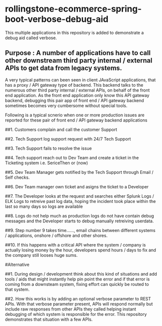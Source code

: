 # rollingstone-ecommerce-spring-boot-verbose-debug-aid

This multiple applications in this repository is added to demonstrate a debug aid called verbose. 

## Purpose : A number of applications have to call other downstream third party internal / external APIs to get data from legacy systems. 
A very typical patterns can been seen in client JAvaScript applications, that has a proxy / API gateway type of backend. This backend talks
to the numerous other third party internal / external APIs, on behalf of the front end application. As the front end application only know this 
API gateway backend, debugging this pair app of front end / API gateway backend sometimes becomes very cumbersome without special tools. 

Following is a typical scnerio when one or more production issues are reported for these pair of  front end / API gateway backend applications

##1. Customers complain and call the customer Support

##2. Tech Support log support request with 24/7 Tech Support

##3. Tech Support fails to resolve the issue

##4. Tech support reach out to Dev Team and create a ticket in the Ticketing system i.e. SericeThen or (now)

##5. Dev Team Manager gets notified by the Tech Support through Email / Self checks.

##6. Dev Team manager own ticket and asigns the ticket to a Developer

##7. The Developer looks at the request and searches either Splunk Logs / ELK Logs to retreive past log data, hoping the incident took
place within the last so many days so logs are available

##8. Logs do not help much as production logs do not have contain debug messages and the Developer starts to debug manually retreiving 
userdata.

##9. Step number 9 takes time......, email chains between different systems / applications, onshore / offshore and other shores.

##10. If this happens with a critical API where the system / company is actually losing money by the hour, developers spend hours / days to fix and 
the company still looses huge sums.

#Alternative

##1. During design / development think about this kind of situations and add tools / aids that might instantly help pin point
the error and if that error is coming from a downsteam system, fixing effort can quickly be routed to that system.

##2. How this works is by adding an optional verbose parameter to REST APIs. With that verbose parameter present, APIs will respond normally 
but include raw responses from other APIs they called helping instant debugging of which system is responsible for the error. This repository demonstrates 
that situation with a few APIs.

